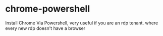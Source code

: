 # chrome-powershell
Install Chrome Via Powershell, very useful if you are an rdp tenant. where every new rdp doesn't have a browser
